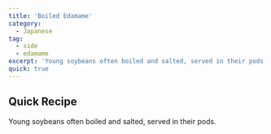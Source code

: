 ```yaml
---
title: 'Boiled Edamame'
category:
  - Japanese
tag:
  - side
  - edamame
excerpt: 'Young soybeans often boiled and salted, served in their pods.'
quick: true
---
```


## Quick Recipe

Young soybeans often boiled and salted, served in their pods.
